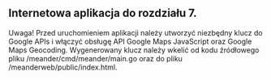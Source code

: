 ## Internetowa aplikacja do rozdziału 7.

Uwaga! Przed uruchomieniem aplikacji należy utworzyć niezbędny klucz do Google APIs 
i włączyć obsługę API Google Maps JavaScript oraz Google Maps Geocoding.
Wygenerowany klucz należy wkelić od kodu źródłowego pliku /meander/cmd/meander/main.go
oraz do pliku /meanderweb/public/index.html.